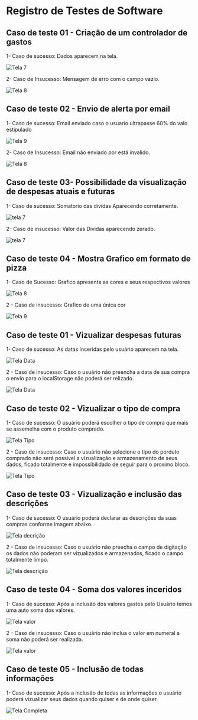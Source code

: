 # Registro de Testes de Software

## Caso de teste 01 - Criação de um controlador de gastos

1- Caso de sucesso: Dados aparecem na tela.

![Tela 7](img/caso_de_sucesso_telaDeDespesas.png)

2- Caso de Insucesso: Mensagem de erro com o campo vazio.

![Tela 8](img/caso_de_insucesso_tela_de_despesas.png)

## Caso de teste 02 - Envio de alerta por email

1- Caso de sucesso: Email enviado caso o usuario ultrapasse 60% do valo estipulado

![Tela 9](img/caso_sucesso_email_enviado.png)

2- Caso de Insucesso: Email não enviado por está invalido.

![Tela 8](img/caso_de_insucesso_email%20.png)

## Caso de teste 03- Possibilidade da visualização de despesas atuais e futuras

1- Caso de sucesso: Somatorio das dividas Aparecendo corretamente.

![tela 7](img/caso%20sucesso%20teste03.png)

2- Caso de insucesso: Valor das Dividas aparecendo zerado.

![tela 7](img/caso%20insucesso%20teste%2003.png) 

## Caso de teste 04 - Mostra Grafico em formato de pizza 

1- Caso de Sucesso: Grafico apresenta as cores e seus respectivos valores

![Tela 8](img/caso_de_sucesso_grafico.png)

2 - Caso de insucesso:  Grafico de uma única cor

![Tela 9](img/caso%20de%20insucesso%20grafico.png)





## Caso de teste 01 - Vizualizar despesas futuras

1- Caso de sucesso: As datas inceridas pelo usuário aparecem na tela.

![Tela Data](img/caso_de_sucesso_telaDeExtrato.jpg)

2 - Caso de insucesso:  Caso o usuário não preencha a data de sua compra o envio para o localStorage não poderá ser relizado.

![Tela Data](img/caso_de_insucesso_telaDeData.jpg)

## Caso de teste 02 - Vizualizar o tipo de compra

1- Caso de sucesso: O usuário poderá escolher o tipo de compra que mais se assemelha com o produto comprado.

![Tela Tipo](img/funcionalidade.tipo.jpg)

2 - Caso de insucesso:  Caso o usuário não selecione o tipo do porduto comprado não será possivel a vizualização e armazenamento de seus dados, ficado totalmente e impossibilidado de seguir para o proximo bloco. 

![Tela Tipo](img/caso_de_insucesso_telaDeTipo.jpg)

## Caso de teste 03 - Vizualização e inclusão das descrições

1- Caso de sucesso: O usuário poderá declarar as descrições da suas compras conforme imagem abaixo.

![Tela decrição](img/caso_de_sucesso_telaDeDescri%C3%A7%C3%A3o.jpg)

2 - Caso de insucesso:  Caso o usuário não preecha o campo de digitação os dados não poderam ser vizualizados e armazenados, ficado o campo totalmente limpo. 

![Tela descrição](img/funcionalidade.descri%C3%A7%C3%A3o.jpg)

## Caso de teste 04 - Soma dos valores inceridos

1- Caso de sucesso: Após a inclusão dos valores gastos pelo Usuário temos uma auto soma dos valores.

![Tela valor](img/caso_de_sucesso_telaDeValor.jpg)

2 - Caso de insucesso:  Caso o usuário não inclua o valor em numeral a soma não poderá ser realizada.

![Tela valor](img/caso_de_insucesso_telaDeValor.jpg)

## Caso de teste 05 - Inclusão de todas informações

1- Caso de sucesso: Após a inclusão de todas as informações o usuário poderá vizualizar seus dados quando quiser e de onde quiser.

![Tela Completa](img/funcionalidade.incuir.jpg)